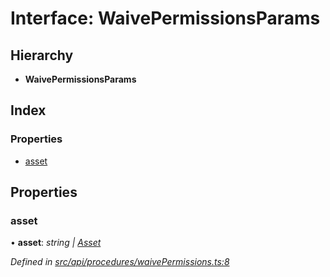 # Interface: WaivePermissionsParams

## Hierarchy

* **WaivePermissionsParams**

## Index

### Properties

* [asset](waivepermissionsparams.md#asset)

## Properties

###  asset

• **asset**: *string | [Asset](../classes/asset.md)*

*Defined in [src/api/procedures/waivePermissions.ts:8](https://github.com/PolymathNetwork/polymesh-sdk/blob/38ee8078/src/api/procedures/waivePermissions.ts#L8)*
